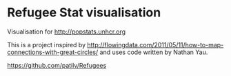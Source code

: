 # Refugee Stat visualisation 

Visualisation for  http://popstats.unhcr.org

 
This is a project inspired by http://flowingdata.com/2011/05/11/how-to-map-connections-with-great-circles/ and uses code written by Nathan Yau.

https://github.com/patilv/Refugees